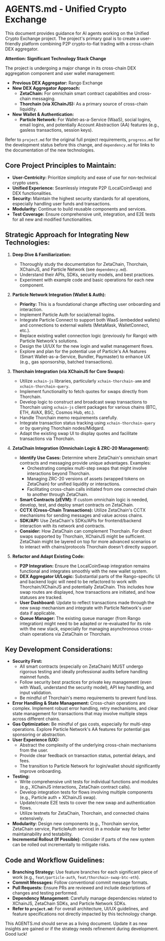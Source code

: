 # AGENTS.md - Unified Crypto Exchange

This document provides guidance for AI agents working on the Unified Crypto Exchange project. The project's primary goal is to create a user-friendly platform combining P2P crypto-to-fiat trading with a cross-chain DEX aggregator.

**Attention: Significant Technology Stack Change**

The project is undergoing a major change in its cross-chain DEX aggregation component and user wallet management:

*   **Previous DEX Aggregator:** Rango Exchange
*   **New DEX Aggregator Approach:**
    *   **ZetaChain:** For omnichain smart contract capabilities and cross-chain messaging.
    *   **Thorchain (via XChainJS):** As a primary source of cross-chain liquidity.
*   **New Wallet & Authentication:**
    *   **Particle Network:** For Wallet-as-a-Service (WaaS), social logins, email logins, and potentially Account Abstraction (AA) features (e.g., gasless transactions, session keys).

Refer to `project.md` for the original full project requirements, `progress.md` for the development status before this change, and `dependency.md` for links to the documentation of the new technologies.

## Core Project Principles to Maintain:

*   **User-Centricity:** Prioritize simplicity and ease of use for non-technical crypto users.
*   **Unified Experience:** Seamlessly integrate P2P (LocalCoinSwap) and DEX functionalities.
*   **Security:** Maintain the highest security standards for all operations, especially handling user funds and transactions.
*   **Modularity:** Continue to build reusable components and services.
*   **Test Coverage:** Ensure comprehensive unit, integration, and E2E tests for all new and modified functionalities.

## Strategic Approach for Integrating New Technologies:

1.  **Deep Dive & Familiarization:**
    *   Thoroughly study the documentation for ZetaChain, Thorchain, XChainJS, and Particle Network (see `dependency.md`).
    *   Understand their APIs, SDKs, security models, and best practices.
    *   Experiment with example code and basic operations for each new component.

2.  **Particle Network Integration (Wallet & Auth):**
    *   **Priority:** This is a foundational change affecting user onboarding and interaction.
    *   Implement Particle Auth for social/email logins.
    *   Integrate Particle Connect to support both WaaS (embedded wallets) and connections to external wallets (MetaMask, WalletConnect, etc.).
    *   Replace existing wallet connection logic (previously for Rango) with Particle Network's solutions.
    *   Design the UI/UX for the new login and wallet management flows.
    *   Explore and plan for the potential use of Particle's AA features (Smart Wallet-as-a-Service, Bundler, Paymaster) to enhance UX (e.g., gas sponsorship, batched transactions).

3.  **Thorchain Integration (via XChainJS for Core Swaps):**
    *   Utilize `xchain-js` libraries, particularly `xchain-thorchain-amm` and `xchain-thorchain-query`.
    *   Implement functionality to fetch quotes for swaps directly from Thorchain.
    *   Develop logic to construct and broadcast swap transactions to Thorchain using `xchain-js` client packages for various chains (BTC, ETH, AVAX, BSC, Cosmos Hub, etc.).
    *   Handle Thorchain memo requirements carefully.
    *   Integrate transaction status tracking using `xchain-thorchain-query` or by querying Thorchain nodes/Midgard.
    *   Adapt the existing swap UI to display quotes and facilitate transactions via Thorchain.

4.  **ZetaChain Integration (Omnichain Logic & ZRC-20 Management):**
    *   **Identify Use Cases:** Determine where ZetaChain's omnichain smart contracts and messaging provide unique advantages. Examples:
        *   Orchestrating complex multi-step swaps that might involve interactions beyond Thorchain.
        *   Managing ZRC-20 versions of assets (wrapped tokens on ZetaChain) for unified liquidity or interactions.
        *   Facilitating cross-chain calls initiated from one connected chain to another through ZetaChain.
    *   **Smart Contracts (zEVM):** If custom omnichain logic is needed, develop, test, and deploy smart contracts on ZetaChain.
    *   **CCTX (Cross-Chain Transactions):** Utilize ZetaChain's CCTX mechanisms for sending messages and value across chains.
    *   **SDK/API:** Use ZetaChain's SDKs/APIs for frontend/backend interaction with its network and contracts.
    *   **Consider:** How ZetaChain can complement Thorchain. For direct swaps supported by Thorchain, XChainJS might be sufficient. ZetaChain might be layered on top for more advanced scenarios or to interact with chains/protocols Thorchain doesn't directly support.

5.  **Refactor and Adapt Existing Code:**
    *   **P2P Integration:** Ensure the LocalCoinSwap integration remains functional and integrates smoothly with the new wallet system.
    *   **DEX Aggregator UI/Logic:** Substantial parts of the Rango-specific UI and backend logic will need to be refactored to work with Thorchain/XChainJS and potentially ZetaChain. This includes how swap routes are displayed, how transactions are initiated, and how statuses are tracked.
    *   **User Dashboard:** Update to reflect transactions made through the new swap mechanism and integrate with Particle Network's user data if applicable.
    *   **Queue Manager:** The existing queue manager (from Rango integration) might need to be adapted or re-evaluated for its role with the new stack, especially for managing asynchronous cross-chain operations via ZetaChain or Thorchain.

## Key Development Considerations:

*   **Security First:**
    *   All smart contracts (especially on ZetaChain) MUST undergo rigorous testing and ideally professional audits before handling mainnet funds.
    *   Follow security best practices for private key management (even with WaaS, understand the security model), API key handling, and input validation.
    *   Be mindful of Thorchain's memo requirements to prevent fund loss.
*   **Error Handling & State Management:** Cross-chain operations are complex. Implement robust error handling, retry mechanisms, and clear state management for transactions that may involve multiple steps across different chains.
*   **Gas Optimization:** Be mindful of gas costs, especially for multi-step operations. Explore Particle Network's AA features for potential gas sponsoring or abstraction.
*   **User Experience (UX):**
    *   Abstract the complexity of the underlying cross-chain mechanisms from the user.
    *   Provide clear feedback on transaction status, potential delays, and fees.
    *   The transition to Particle Network for login/wallet should significantly improve onboarding.
*   **Testing:**
    *   Write comprehensive unit tests for individual functions and modules (e.g., XChainJS interactions, ZetaChain contract calls).
    *   Develop integration tests for flows involving multiple components (e.g., Particle auth + XChainJS swap).
    *   Update/create E2E tests to cover the new swap and authentication flows.
    *   Utilize testnets for ZetaChain, Thorchain, and connected chains extensively.
*   **Modularity:** Design new components (e.g., Thorchain service, ZetaChain service, ParticleAuth service) in a modular way for better maintainability and testability.
*   **Incremental Rollout (If Possible):** Consider if parts of the new system can be rolled out incrementally to mitigate risks.

## Code and Workflow Guidelines:

*   **Branching Strategy:** Use feature branches for each significant piece of work (e.g., `feat/particle-auth`, `feat/thorchain-swap-btc-eth`).
*   **Commit Messages:** Follow conventional commit message formats.
*   **Pull Requests:** Ensure PRs are reviewed and include descriptions of changes and testing performed.
*   **Dependency Management:** Carefully manage dependencies related to XChainJS, ZetaChain SDKs, and Particle Network SDKs.
*   **Refer to `project.md`:** For overall architecture, UI/UX guidelines, and feature specifications not directly impacted by this technology change.

This AGENTS.md should serve as a living document. Update it as new insights are gained or if the strategy needs refinement during development. Good luck!
